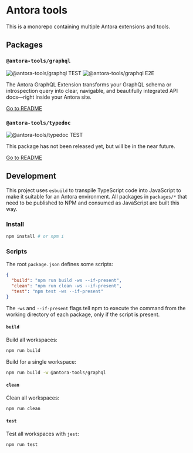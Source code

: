 # Antora tools

This is a monorepo containing multiple Antora extensions and tools.

## Packages

### `@antora-tools/graphql`

![@antora-tools/graphql TEST](https://github.com/markopostma/antora-tools/actions/workflows/graphql-test.yml/badge.svg?branch=main)
![@antora-tools/graphql E2E](https://github.com/markopostma/antora-tools/actions/workflows/graphql-e2e.yml/badge.svg?branch=main)

The Antora GraphQL Extension transforms your GraphQL schema or introspection query into clear, navigable, and beautifully integrated API docs—right inside your Antora site.

[Go to README](https://github.com/markopostma/antora-tools/tree/main/packages/graphql)

### `@antora-tools/typedoc`

![@antora-tools/typedoc TEST](https://github.com/markopostma/antora-tools/actions/workflows/typedoc-test.yml/badge.svg?branch=main)

This package has not been released yet, but will be in the near future.

[Go to README](https://github.com/markopostma/antora-tools/tree/main/packages/typedoc)

## Development

This project uses `esbuild` to transpile TypeScript code into JavaScript to make it suitable for an Antora environment. All packages in `packages/*` that need to be published to NPM and consumed as JavaScript are built this way.

### Install

```bash
npm install # or npm i
```

### Scripts

The root `package.json` defines some scripts:

```json
{
  "build": "npm run build -ws --if-present",
  "clean": "npm run clean -ws --if-present",
  "test": "npm test -ws --if-present"
}
```

The `-ws` and `--if-present` flags tell npm to execute the command from the working directory of each package, only if the script is present.

#### `build`

Build all workspaces:

```bash
npm run build
```

Build for a single workspace:

```bash
npm run build -w @antora-tools/graphql
```

#### `clean`

Clean all workspaces:

```bash
npm run clean
```

#### `test`

Test all workspaces with `jest`:

```bash
npm run test
```
